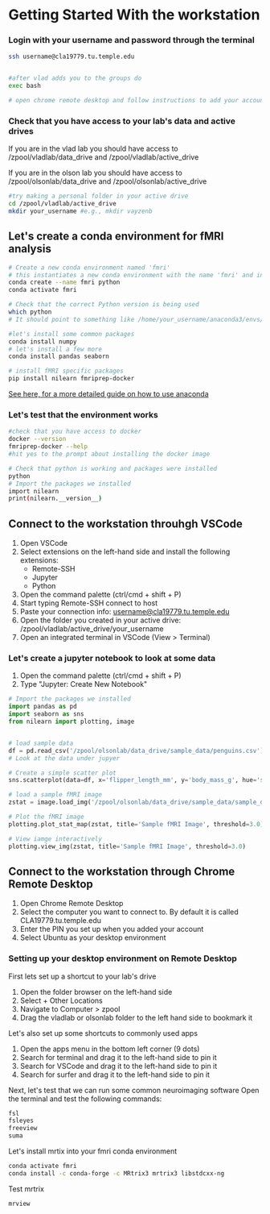 # Getting Started With the workstation


### Login with your username and password through the terminal
```bash
ssh username@cla19779.tu.temple.edu


#after vlad adds you to the groups do
exec bash

# open chrome remote desktop and follow instructions to add your account
```

### Check that you have access to your lab's data and active drives
If you are in the vlad lab you should have access to /zpool/vladlab/data_drive and /zpool/vladlab/active_drive

If you are in the olson lab you should have access to /zpool/olsonlab/data_drive and /zpool/olsonlab/active_drive

```bash
#try making a personal folder in your active drive
cd /zpool/vladlab/active_drive
mkdir your_username #e.g., mkdir vayzenb
```

## Let's create a conda environment for fMRI analysis


```bash
# Create a new conda environment named 'fmri'
# this instantiates a new conda environment with the name 'fmri' and installs Python
conda create --name fmri python 
conda activate fmri

# Check that the correct Python version is being used
which python
# It should point to something like /home/your_username/anaconda3/envs/fmri/bin/python

#let's install some common packages
conda install numpy 
# let's install a few more
conda install pandas seaborn 

# install fMRI specific packages
pip install nilearn fmriprep-docker
```

[See here, for a more detailed guide on how to use anaconda](anaconda_tutorial.md)

### Let's test that the environment works
```bash
#check that you have access to docker
docker --version
fmriprep-docker --help
#hit yes to the prompt about installing the docker image

# Check that python is working and packages were installed
python
# Import the packages we installed
import nilearn
print(nilearn.__version__)
```

## Connect to the workstation throuhgh VSCode
1. Open VSCode
2. Select extensions on the left-hand side and install the following extensions:
   - Remote-SSH
   - Jupyter
   - Python
3. Open the command palette (ctrl/cmd + shift + P)
4. Start typing Remote-SSH connect to host
5. Paste your connection info: username@cla19779.tu.temple.edu
6. Open the folder you created in your active drive: /zpool/vladlab/active_drive/your_username
7. Open an integrated terminal in VSCode (View > Terminal)

### Let's create a jupyter notebook to look at some data
1. Open the command palette (ctrl/cmd + shift + P)
2. Type "Jupyter: Create New Notebook"

```python 
# Import the packages we installed
import pandas as pd
import seaborn as sns
from nilearn import plotting, image


# load sample data
df = pd.read_csv('/zpool/olsonlab/data_drive/sample_data/penguins.csv')
# Look at the data under jupyer

# Create a simple scatter plot
sns.scatterplot(data=df, x='flipper_length_mm', y='body_mass_g', hue='species')

# load a sample fMRI image
zstat = image.load_img('/zpool/olsonlab/data_drive/sample_data/sample_data.nii.gz')

# Plot the fMRI image
plotting.plot_stat_map(zstat, title='Sample fMRI Image', threshold=3.0)

# View iamge interactively
plotting.view_img(zstat, title='Sample fMRI Image', threshold=3.0)

```

## Connect to the workstation through Chrome Remote Desktop

1. Open Chrome Remote Desktop
2. Select the computer you want to connect to. By default it is called CLA19779.tu.temple.edu
3. Enter the PIN you set up when you added your account
4. Select Ubuntu as your desktop environment

### Setting up your desktop environment on Remote Desktop

First lets set up a shortcut to your lab's drive
1. Open the folder browser on the left-hand side
2. Select + Other Locations
3. Navigate to Computer > zpool 
4. Drag the vladlab or olsonlab folder to the left hand side to bookmark it

Let's also set up some shortcuts to commonly used apps
1. Open the apps menu in the bottom left corner (9 dots)
2. Search for terminal and drag it to the left-hand side to pin it
3. Search for VSCode and drag it to the left-hand side to pin it
4. Search for surfer and drag it to the left-hand side to pin it

Next, let's test that we can run some common neuroimaging software
Open the terminal and test the following commands:

```bash
fsl
fsleyes
freeview
suma
```
Let's install mrtix into your fmri conda environment
```bash
conda activate fmri
conda install -c conda-forge -c MRtrix3 mrtrix3 libstdcxx-ng
```
Test mrtrix
```bash
mrview
```



